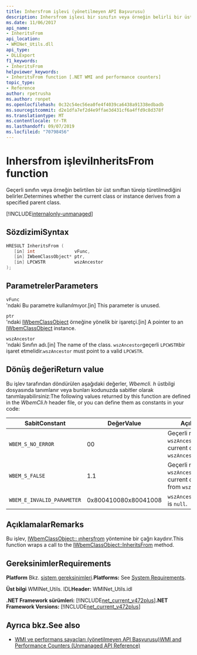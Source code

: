 ```yaml
---
title: Inhersfrom işlevi (yönetilmeyen API Başvurusu)
description: Inhersfrom işlevi bir sınıfın veya örneğin belirli bir üst sınıftan türeip türetilmediğini belirler.
ms.date: 11/06/2017
api_name:
- InheritsFrom
api_location:
- WMINet_Utils.dll
api_type:
- DLLExport
f1_keywords:
- InheritsFrom
helpviewer_keywords:
- InheritsFrom function [.NET WMI and performance counters]
topic_type:
- Reference
author: rpetrusha
ms.author: ronpet
ms.openlocfilehash: 0c32c54ec56ea0fe4f4039ca6438a91338edbadb
ms.sourcegitcommit: d2e1dfa7ef2d4e9ffae3d431cf6a4ffd9c8d378f
ms.translationtype: MT
ms.contentlocale: tr-TR
ms.lasthandoff: 09/07/2019
ms.locfileid: "70798456"
---
```

# <a name="inheritsfrom-function"></a><span data-ttu-id="49dd8-103">Inhersfrom işlevi</span><span class="sxs-lookup"><span data-stu-id="49dd8-103">InheritsFrom function</span></span>
<span data-ttu-id="49dd8-104">Geçerli sınıfın veya örneğin belirtilen bir üst sınıftan türeip türetilmediğini belirler.</span><span class="sxs-lookup"><span data-stu-id="49dd8-104">Determines whether the current class or instance derives from a specified parent class.</span></span>

[!INCLUDE[internalonly-unmanaged](../../../../includes/internalonly-unmanaged.md)]
    
## <a name="syntax"></a><span data-ttu-id="49dd8-105">Sözdizimi</span><span class="sxs-lookup"><span data-stu-id="49dd8-105">Syntax</span></span>  
  
```cpp
HRESULT InheritsFrom (
   [in] int               vFunc, 
   [in] IWbemClassObject* ptr, 
   [in] LPCWSTR           wszAncestor 
); 
```  

## <a name="parameters"></a><span data-ttu-id="49dd8-106">Parametreler</span><span class="sxs-lookup"><span data-stu-id="49dd8-106">Parameters</span></span>

`vFunc`  
<span data-ttu-id="49dd8-107">'ndaki Bu parametre kullanılmıyor.</span><span class="sxs-lookup"><span data-stu-id="49dd8-107">[in] This parameter is unused.</span></span>

`ptr`  
<span data-ttu-id="49dd8-108">'ndaki [IWbemClassObject](/windows/desktop/api/wbemcli/nn-wbemcli-iwbemclassobject) örneğine yönelik bir işaretçi.</span><span class="sxs-lookup"><span data-stu-id="49dd8-108">[in] A pointer to an [IWbemClassObject](/windows/desktop/api/wbemcli/nn-wbemcli-iwbemclassobject) instance.</span></span>

`wszAncestor`  
<span data-ttu-id="49dd8-109">'ndaki Sınıfın adı.</span><span class="sxs-lookup"><span data-stu-id="49dd8-109">[in] The name of the class.</span></span> <span data-ttu-id="49dd8-110">`wszAncestor`geçerli `LPCWSTR`bir işaret etmelidir.</span><span class="sxs-lookup"><span data-stu-id="49dd8-110">`wszAncestor` must point to a valid `LPCWSTR`.</span></span>

## <a name="return-value"></a><span data-ttu-id="49dd8-111">Dönüş değeri</span><span class="sxs-lookup"><span data-stu-id="49dd8-111">Return value</span></span>

<span data-ttu-id="49dd8-112">Bu işlev tarafından döndürülen aşağıdaki değerler, *Wbemcli. h* üstbilgi dosyasında tanımlanır veya bunları kodunuzda sabitler olarak tanımlayabilirsiniz:</span><span class="sxs-lookup"><span data-stu-id="49dd8-112">The following values returned by this function are defined in the *WbemCli.h* header file, or you can define them as constants in your code:</span></span>

|<span data-ttu-id="49dd8-113">Sabit</span><span class="sxs-lookup"><span data-stu-id="49dd8-113">Constant</span></span>  |<span data-ttu-id="49dd8-114">Değer</span><span class="sxs-lookup"><span data-stu-id="49dd8-114">Value</span></span>  |<span data-ttu-id="49dd8-115">Açıklama</span><span class="sxs-lookup"><span data-stu-id="49dd8-115">Description</span></span>  |
|---------|---------|---------|
| `WBEM_S_NO_ERROR` | <span data-ttu-id="49dd8-116">0</span><span class="sxs-lookup"><span data-stu-id="49dd8-116">0</span></span> | <span data-ttu-id="49dd8-117">Geçerli nesne öğesinden `wszAncestor`devralır.</span><span class="sxs-lookup"><span data-stu-id="49dd8-117">The current object inherits from `wszAncestor`.</span></span>  |
| `WBEM_S_FALSE` | <span data-ttu-id="49dd8-118">1\.</span><span class="sxs-lookup"><span data-stu-id="49dd8-118">1</span></span> | <span data-ttu-id="49dd8-119">Geçerli nesne öğesinden `wszAncestor`almıyor.</span><span class="sxs-lookup"><span data-stu-id="49dd8-119">The current object does not inherit from `wszAncestor`.</span></span> |
|`WBEM_E_INVALID_PARAMETER` | <span data-ttu-id="49dd8-120">0x80041008</span><span class="sxs-lookup"><span data-stu-id="49dd8-120">0x80041008</span></span> | <span data-ttu-id="49dd8-121">`wszAncestor``null`.</span><span class="sxs-lookup"><span data-stu-id="49dd8-121">`wszAncestor` is `null`.</span></span> |
  
## <a name="remarks"></a><span data-ttu-id="49dd8-122">Açıklamalar</span><span class="sxs-lookup"><span data-stu-id="49dd8-122">Remarks</span></span>

<span data-ttu-id="49dd8-123">Bu işlev, [IWbemClassObject:: ınhersfrom](/windows/desktop/api/wbemcli/nf-wbemcli-iwbemclassobject-inheritsfrom) yöntemine bir çağrı kaydırır.</span><span class="sxs-lookup"><span data-stu-id="49dd8-123">This function wraps a call to the [IWbemClassObject::InheritsFrom](/windows/desktop/api/wbemcli/nf-wbemcli-iwbemclassobject-inheritsfrom) method.</span></span>

## <a name="requirements"></a><span data-ttu-id="49dd8-124">Gereksinimler</span><span class="sxs-lookup"><span data-stu-id="49dd8-124">Requirements</span></span>  
 <span data-ttu-id="49dd8-125">**Platform** Bkz. [sistem gereksinimleri](../../get-started/system-requirements.md).</span><span class="sxs-lookup"><span data-stu-id="49dd8-125">**Platforms:** See [System Requirements](../../get-started/system-requirements.md).</span></span>  
  
 <span data-ttu-id="49dd8-126">**Üst bilgi** WMINet_Utils. IDL</span><span class="sxs-lookup"><span data-stu-id="49dd8-126">**Header:** WMINet_Utils.idl</span></span>  
  
 <span data-ttu-id="49dd8-127">**.NET Framework sürümleri:** [!INCLUDE[net_current_v472plus](../../../../includes/net-current-v472plus.md)]</span><span class="sxs-lookup"><span data-stu-id="49dd8-127">**.NET Framework Versions:** [!INCLUDE[net_current_v472plus](../../../../includes/net-current-v472plus.md)]</span></span>  
  
## <a name="see-also"></a><span data-ttu-id="49dd8-128">Ayrıca bkz.</span><span class="sxs-lookup"><span data-stu-id="49dd8-128">See also</span></span>

- [<span data-ttu-id="49dd8-129">WMI ve performans sayaçları (yönetilmeyen API Başvurusu)</span><span class="sxs-lookup"><span data-stu-id="49dd8-129">WMI and Performance Counters (Unmanaged API Reference)</span></span>](index.md)
